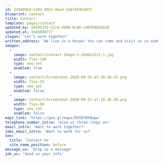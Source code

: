 ```yaml
---
id: 245b90b3-1382-45b2-8ea4-5ab7469ea872
blueprint: contact
title: Contact
template: pages/contact
updated_by: e85953fb-52c6-4488-8c8b-c90f68b2bb10
updated_at: 1645808777
slogan: 'Let’s work together'
written_address: 'We live in a house! You can come and visit us in number 32 Blackpool Road, just on the outskirts of Blackpool.'
images:
  -
    image: contact/Contact-Image-1-2688x1512-1.jpg
    width: flex-100
    type: new_set
    enabled: true
  -
    image: contact/Screenshot-2020-09-15-at-18.46.42.png
    width: flex-33
    type: new_set
    enabled: false
  -
    image: contact/Screenshot-2020-09-15-at-18.46.49.png
    width: flex-66
    type: new_set
    enabled: false
maps_link: 'https://goo.gl/maps/EHSDYWYBapw'
telephone_number_intro: 'Give us three rings on:'
email_intro: 'Want to work together?'
jobs_email_intro: 'Want to work for us?'
seo:
  title: 'Contact Us'
  site_name_position: before
message_us: 'Drop us a message'
job_us: 'Send us your info'
---
```

